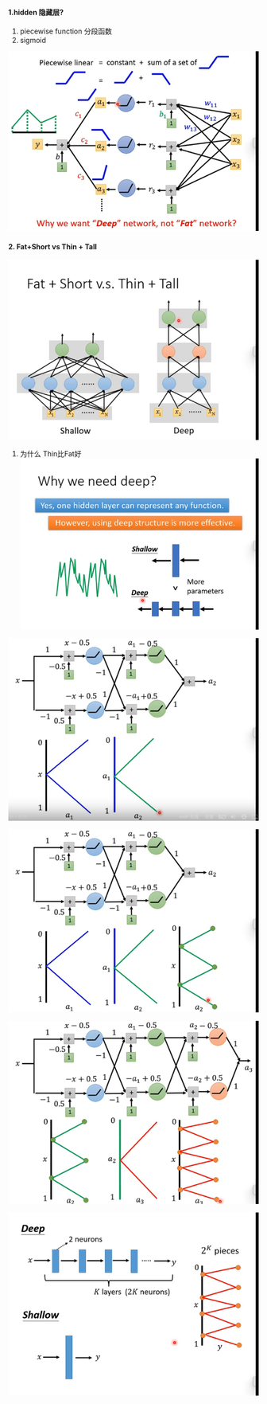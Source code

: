 #### 1.hidden 隐藏层?
1. piecewise function 分段函数
2. sigmoid

![img_47.png](img_47.png)


#### 2. Fat+Short vs Thin + Tall

![img_48.png](img_48.png)

1. 为什么 Thin比Fat好
![img_49.png](img_49.png)


![img_50.png](img_50.png)

![img_51.png](img_51.png)

![img_52.png](img_52.png)


![img_53.png](img_53.png)
